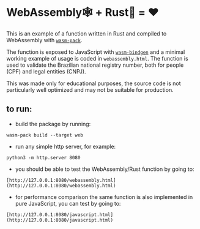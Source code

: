 # WebAssembly🕸️ + Rust🦀 = ❤️

This is an example of a function written in Rust and compiled to WebAssembly with [`wasm-pack`](https://crates.io/crates/wasm-pack).

The function is exposed to JavaScript with [`wasm-bindgen`](https://crates.io/crates/wasm-bindgen) and a minimal working example of usage is coded in `webassembly.html`. The function is used to validate the Brazilian national registry number, both for people (CPF) and legal entities (CNPJ).

This was made only for educational purposes, the source code is not particularly well optimized and may not be suitable for production.

## to run:

- build the package by running:

`wasm-pack build --target web`

- run any simple http server, for example:

`python3 -m http.server 8080`

- you should be able to test the WebAssembly/Rust function by going to:

`[http://127.0.0.1:8080/webassembly.html](http://127.0.0.1:8080/webassembly.html)`

- for performance comparison the same function is also implemented in pure JavaScript, you can test by going to:

`[http://127.0.0.1:8080/javascript.html](http://127.0.0.1:8080/javascript.html)`
